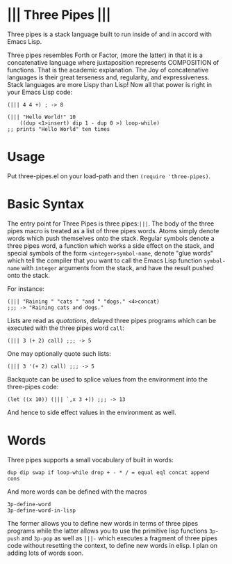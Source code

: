 ||| Three Pipes |||
===================

Three pipes is a stack language built to run inside of and in accord
with Emacs Lisp.

Three pipes resembles Forth or Factor, (more the latter) in that it is
a concatenative language where juxtaposition represents COMPOSITION of
functions.  That is the academic explanation.  The Joy of
concatenative languages is their great terseness and, regularity, and
expressiveness.  Stack languages are more Lispy than Lisp!  Now all
that power is right in your Emacs Lisp code:

    (||| 4 4 +) ; -> 8

    (||| "Hello World!" 10 
        ((dup <1>insert) dip 1 - dup 0 >) loop-while)
    ;; prints "Hello World" ten times

Usage
=====

Put three-pipes.el on your load-path and then `(require
'three-pipes)`.

Basic Syntax
============

The entry point for Three Pipes is three pipes:`|||`.  The body of the
three pipes macro is treated as a list of three pipes words.  Atoms
simply denote words which push themselves onto the stack.  Regular
symbols denote a three pipes word, a function which works a side
effect on the stack, and special symbols of the form
`<integer>symbol-name`, denote "glue words" which tell the compiler
that you want to call the Emacs Lisp function `symbol-name` with
`integer` arguments from the stack, and have the result pushed onto
the stack.

For instance:

    (||| "Raining " "cats " "and " "dogs." <4>concat)
    ;;; -> "Raining cats and dogs."

Lists are read as _quotations_, delayed three pipes programs which can
be executed with the three pipes word `call`:

    (||| 3 (+ 2) call) ;;; -> 5

One may optionally quote such lists:

    (||| 3 '(+ 2) call) ;;; -> 5

Backquote can be used to splice values from the environment into the
three-pipes code:

    (let ((x 10)) (||| `,x 3 +)) ;;; -> 13

And hence to side effect values in the environment as well.

Words
=====

Three pipes supports a small vocabulary of built in words:

    dup dip swap if loop-while drop + - * / = equal eql concat append
    cons

And more words can be defined with the macros 

    3p-define-word 
    3p-define-word-in-lisp

The former allows you to define new words in terms of three pipes
programs while the latter allows you to use the primitive lisp
functions `3p-push` and `3p-pop` as well as `|||-` which executes a
fragment of three pipes code without resetting the context, to define
new words in elisp.  I plan on adding lots of words soon.



